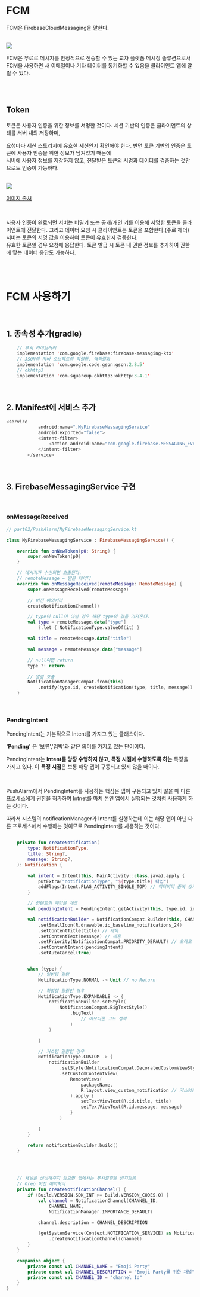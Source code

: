 # FCM

FCM은 FirebaseCloudMessaging을 말한다.

<br>

<img src="https://i.ytimg.com/vi/sioEY4tWmLI/maxresdefault.jpg">

<br>

FCM은 무료로 메시지를 안정적으로 전송할 수 있는 교차 플랫폼 메시징 솔루션으로서 <br>
FCM을 사용하면 새 이메일이나 기타 데이터를 동기화할 수 있음을 클라이언트 앱에 알릴 수 있다.

<br>

<br>

## Token

토큰은 사용자 인증을 위한 정보를 서명한 것이다. 세션 기반의 인증은 클라이언트의 상태를 서버 내의 저장하며,

요청마다 세션 스토리지에 유효한 세션인지 확인해야 한다. 반면 토큰 기반의 인증은 토큰에 사용자 인증을 위한 정보가 담겨있기 때문에 <br>
서버에 사용자 정보를 저장하지 않고, 전달받은 토큰의 서명과 데이터를 검증하는 것만으로도 인증이 가능하다.

<br>

<img src="https://media.vlpt.us/images/kingth/post/10d2beae-96a9-478d-bfd9-258d06941946/%E1%84%89%E1%85%B3%E1%84%8F%E1%85%B3%E1%84%85%E1%85%B5%E1%86%AB%E1%84%89%E1%85%A3%E1%86%BA%202021-09-06%20%E1%84%8B%E1%85%A9%E1%84%92%E1%85%AE%2011.31.33.png">

[이미지 출처](https://media.vlpt.us/images/kingth/post/10d2beae-96a9-478d-bfd9-258d06941946/%E1%84%89%E1%85%B3%E1%84%8F%E1%85%B3%E1%84%85%E1%85%B5%E1%86%AB%E1%84%89%E1%85%A3%E1%86%BA%202021-09-06%20%E1%84%8B%E1%85%A9%E1%84%92%E1%85%AE%2011.31.33.png)

<br>

사용자 인증이 완료되면 서버는 비밀키 또는 공개/개인 키를 이용해 서명한 토큰을 클라이언트에 전달한다. 그리고 데이터 요청 시 클라이언트는 토큰을 포함한다.(주로 헤더) 서버는 토큰의 서명 값을 이용하여 토큰이 유효한지 검증한다.<br> 유효한 토큰일 경우 요청에 응답한다. 토큰 발급 시 토큰 내 권한 정보를 추가하여 권한에 맞는 데이터 응답도 가능하다.

<br>

<br>

# FCM 사용하기

<br>

## 1. 종속성 추가(gradle)

```kotlin
    // 푸시 라이브러리
    implementation 'com.google.firebase:firebase-messaging-ktx'
    // JSON의 자바 오브젝트의 직렬화, 역직렬화
    implementation 'com.google.code.gson:gson:2.8.5'
    // okhttp3
    implementation 'com.squareup.okhttp3:okhttp:3.4.1'

```

<br>

## 2. Manifest에 서비스 추가

```kotlin
<service
            android:name=".MyFirebaseMessagingService"
            android:exported="false">
            <intent-filter>
                <action android:name="com.google.firebase.MESSAGING_EVENT" />
            </intent-filter>
        </service>
```

<br>

## 3. FirebaseMessagingService 구현

<br>

### onMessageReceived

```kotlin
// part02/PushAlarm/MyFirebaseMessagingService.kt

class MyFirebaseMessagingService : FirebaseMessagingService() {

    override fun onNewToken(p0: String) {
        super.onNewToken(p0)
    }

    // 메시지가 수신되면 호출된다.
    // remoteMessage = 받은 데이터
    override fun onMessageReceived(remoteMessage: RemoteMessage) {
        super.onMessageReceived(remoteMessage)

        // 버전 예외처리
        createNotificationChannel()

        // type이 null이 아닐 경우 해당 type의 값을 가져온다.
        val type = remoteMessage.data["type"]
            ?.let { NotificationType.valueOf(it) }

        val title = remoteMessage.data["title"]

        val message = remoteMessage.data["message"]

        // null이면 return
        type ?: return

        // 알림 호출
        NotificationManagerCompat.from(this)
            .notify(type.id, createNotification(type, title, message))
    }
```

<br>

### PendingIntent

PendingIntent는 기본적으로 Intent를 가지고 있는 클래스이다.

**'Pending'** 은 '보류','임박'과 같은 의미를 가지고 있는 단어이다.

PendingIntent는 **Intent를 당장 수행하지 않고, 특정 시점에 수행하도록 하는** 특징을 가지고 있다. 이 **특정 시점**은 보통 해당 앱이 구동되고 있지 않을 때이다.

<br>

PushAlarm에서 PendingIntent를 사용하는 핵심은 앱이 구동되고 있지 않을 때 다른 프로세스에게 권한을 허가하여 Intnet를 마치 본인 앱에서 실행되는 것처럼 사용하게 하는 것이다.

따라서 시스템의 notificationManager가 Intent를 실행하는데 이는 해당 앱이 아닌 다른 프로세스에서 수행하는 것이므로 PendingIntent를 사용하는 것이다.

```kotlin

    private fun createNotification(
        type: NotificationType,
        title: String?,
        message: String?,
    ): Notification {

        val intent = Intent(this, MainActivity::class.java).apply {
            putExtra("notificationType", "${type.title} 타입")
            addFlags(Intent.FLAG_ACTIVITY_SINGLE_TOP) // 액티비티 중복 방지
        }

        // 인텐트의 패턴을 체크
        val pendingIntent = PendingIntent.getActivity(this, type.id, intent, FLAG_UPDATE_CURRENT)

        val notificationBuilder = NotificationCompat.Builder(this, CHANNEL_ID) // channel ID
            .setSmallIcon(R.drawable.ic_baseline_notifications_24)
            .setContentTitle(title) // 제목
            .setContentText(message) // 내용
            .setPriority(NotificationCompat.PRIORITY_DEFAULT) // 오레오 이하 버전에서는 지정 필요
            .setContentIntent(pendingIntent)
            .setAutoCancel(true)


        when (type) {
            // 일반형 알람
            NotificationType.NORMAL -> Unit // no Return

            // 확장형 알람인 경우
            NotificationType.EXPANDABLE -> {
                notificationBuilder.setStyle(
                    NotificationCompat.BigTextStyle()
                        .bigText(
                            // 이모티콘 코드 생략
                        )
                )

            }

            // 커스텀 알람인 경우
            NotificationType.CUSTOM -> {
                notificationBuilder
                    .setStyle(NotificationCompat.DecoratedCustomViewStyle())
                    .setCustomContentView(
                        RemoteViews(
                            packageName,
                            R.layout.view_custom_notification // 커스텀한 layout 파일 지정
                        ).apply {
                            setTextViewText(R.id.title, title)
                            setTextViewText(R.id.message, message)
                        }
                    )

            }
        }

        return notificationBuilder.build()
    }
```

<br>

```kotlin

    // 채널을 생성해주지 않으면 앱에서는 푸시알림을 받지않음
    // Oreo 버전 예외처리
    private fun createNotificationChannel() {
        if (Build.VERSION.SDK_INT >= Build.VERSION_CODES.O) {
            val channel = NotificationChannel(CHANNEL_ID,
                CHANNEL_NAME,
                NotificationManager.IMPORTANCE_DEFAULT)

            channel.description = CHANNEL_DESCRIPTION

            (getSystemService(Context.NOTIFICATION_SERVICE) as NotificationManager)
                .createNotificationChannel(channel)
        }
    }

    companion object {
        private const val CHANNEL_NAME = "Emoji Party"
        private const val CHANNEL_DESCRIPTION = "Emoji Party를 위한 채널"
        private const val CHANNEL_ID = "channel Id"
    }
}
```
